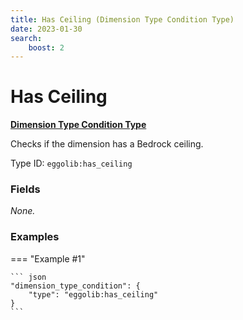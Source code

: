 ```yaml
---
title: Has Ceiling (Dimension Type Condition Type)
date: 2023-01-30
search:
    boost: 2
---
```


#   Has Ceiling

[**Dimension Type Condition Type**][1]

Checks if the dimension has a Bedrock ceiling.

Type ID: `eggolib:has_ceiling`


### Fields

_None._


### Examples

=== "Example #1"

    ``` json
    "dimension_type_condition": {
        "type": "eggolib:has_ceiling"
    }
    ```



[1]: ../dimension_type_condition_types.md
